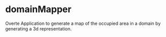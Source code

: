 # domainMapper
Overte Application to generate a map of the occupied area in a domain by generating a 3d representation.
